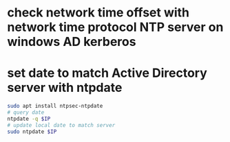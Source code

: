 # check network time offset with network time protocol NTP server on windows AD kerberos
# set date to match Active Directory server with ntpdate
```bash
sudo apt install ntpsec-ntpdate
# query date
ntpdate -q $IP
# update local date to match server
sudo ntpdate $IP
```

